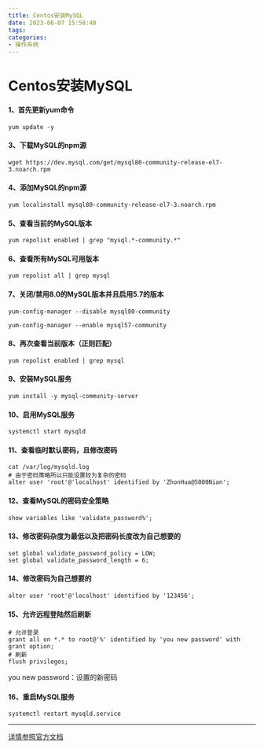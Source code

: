 ```yaml
---
title: Centos安装MySQL
date: 2023-06-07 15:58:40
tags:
categories: 
- 操作系统
---
```

# Centos安装MySQL

#### 1、首先更新yum命令

```shell
yum update -y
```

#### 3、下载MySQL的npm源

```shell
wget https://dev.mysql.com/get/mysql80-community-release-el7-3.noarch.rpm
```


#### 4、添加MySQL的npm源

```shell
yum localinstall mysql80-community-release-el7-3.noarch.rpm
```

#### 5、查看当前的MySQL版本

```shell
yum repolist enabled | grep "mysql.*-community.*"
```


#### 6、查看所有MySQL可用版本

```shell
yum repolist all | grep mysql
```

#### 7、关闭/禁用8.0的MySQL版本并且启用5.7的版本

```shell
yum-config-manager --disable mysql80-community

yum-config-manager --enable mysql57-community
```


#### 8、再次查看当前版本（正则匹配）

```shell
yum repolist enabled | grep mysql
```

#### 9、安装MySQL服务

```shell
yum install -y mysql-community-server
```

#### 10、启用MySQL服务

```shell
systemctl start mysqld
```

#### 11、查看临时默认密码，且修改密码

```shell
cat /var/log/mysqld.log
# 由于密码策略所以只能设置较为复杂的密码
alter user 'root'@'localhost' identified by 'ZhonHua@5000Nian';
```

#### 12、查看MySQL的密码安全策略

```shell
show variables like 'validate_password%';
```

#### 13、修改密码杂度为最低以及把密码长度改为自己想要的

```shell
set global validate_password_policy = LOW;
set global validate_password_length = 6;
```

#### 14、修改密码为自己想要的

```shell
alter user 'root'@'localhost' identified by '123456';
```

#### 15、允许远程登陆然后刷新

```shell
# 允许登录
grant all on *.* to root@'%' identified by 'you new password' with grant option;
# 刷新
flush privileges;
```
you new password：设置的新密码

#### 16、重启MySQL服务

```shell
systemctl restart mysqld.service
```

---

[详情参照官方文档](https://dev.mysql.com/doc/mysql-yum-repo-quick-guide/en/)
